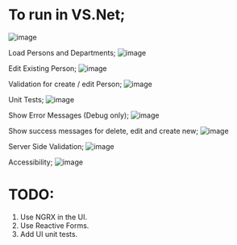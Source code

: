 # To run in VS.Net;
![image](https://github.com/user-attachments/assets/8710bc30-cddd-48d0-b00b-f3a8caf19c56)

Load Persons and Departments;
![image](https://github.com/user-attachments/assets/57364ad2-593e-4fb7-b0e5-8d00d815edc4)

Edit Existing Person;
![image](https://github.com/user-attachments/assets/e2bac05e-7d2d-4e32-b2be-4755b7986e17)

Validation for create / edit Person;
![image](https://github.com/user-attachments/assets/7a0cdb12-710b-4d42-b191-363ba9b9b980)

Unit Tests;
![image](https://github.com/user-attachments/assets/19ecc451-0f84-4e68-99dd-d9924209caee)

Show Error Messages (Debug only);
![image](https://github.com/user-attachments/assets/55b74dbf-702a-49ee-9193-00f381a1a90a)

Show success messages for delete, edit and create new;
![image](https://github.com/user-attachments/assets/9a28194c-7cb5-4f0b-9d7b-6828fbc912fb)

Server Side Validation;
![image](https://github.com/user-attachments/assets/7512fec7-1687-44c8-a8cd-0a9338873ffe)

Accessibility;
![image](https://github.com/user-attachments/assets/2c175943-06a6-4edd-be2f-a1d6aa5ececf)



# TODO:
<ol>
  <li>Use NGRX in the UI.</li>
  <li>Use Reactive Forms.</li>
  <li>Add UI unit tests.</li>
</ol>





